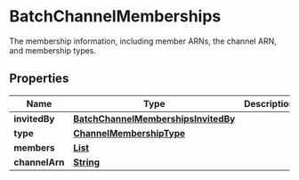 

# BatchChannelMemberships

The membership information, including member ARNs, the channel ARN, and membership types.

## Properties

| Name | Type | Description | Notes |
|------------ | ------------- | ------------- | -------------|
|**invitedBy** | [**BatchChannelMembershipsInvitedBy**](BatchChannelMembershipsInvitedBy.md) |  |  [optional] |
|**type** | [**ChannelMembershipType**](ChannelMembershipType.md) |  |  [optional] |
|**members** | [**List**](List.md) |  |  [optional] |
|**channelArn** | [**String**](String.md) |  |  [optional] |



